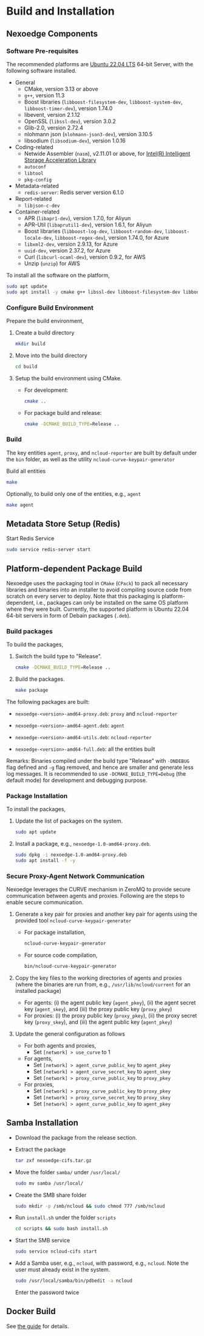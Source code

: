 # Build and Installation

## Nexoedge Components

### Software Pre-requisites

The recommended platforms are [Ubuntu 22.04 LTS][ubuntu2204] 64-bit Server, with the following software installed.

- General
  - CMake, version 3.13 or above
  - `g++`, version 11.3
  - Boost libraries (`libboost-filesystem-dev`, `libboost-system-dev`, `libboost-timer-dev`), version 1.74.0
  - libevent, version 2.1.12
  - OpenSSL (`libssl-dev`), version 3.0.2
  - Glib-2.0, version 2.72.4
  - nlohmann json (`nlohmann-json3-dev`), version 3.10.5
  - libsodium (`libsodium-dev`), version 1.0.16
- Coding-related
  - Netwide Assembler (`nasm`), v2.11.01 or above, for [Intel(R) Intelligent Storage Acceleration Library](https://github.com/01org/isa-l/blob/master/README.md)
  - `autoconf`
  - `libtool`
  - `pkg-config`
- Metadata-related
  - `redis-server`: Redis server version 6.1.0
- Report-related
  - `libjson-c-dev`
- Container-related
  - APR (`libapr1-dev`), version 1.7.0, for Aliyun
  - APR-Util (`libaprutil1-dev`), version 1.6.1, for Aliyun
  - Boost libraries (`libboost-log-dev`, `libboost-random-dev`, `libboost-locale-dev`, `libboost-regex-dev`), version 1.74.0, for Azure
  - `libxml2-dev`, version 2.9.13, for Azure
  - `uuid-dev`, version 2.37.2, for Azure
  - Curl (`libcurl-ocaml-dev`), version 0.9.2, for AWS
  - Unzip (`unzip`) for AWS

To install all the software on the platform,

```bash
sudo apt update
sudo apt install -y cmake g++ libssl-dev libboost-filesystem-dev libboost-system-dev libboost-timer-dev libboost-log-dev libboost-random-dev libboost-locale-dev libboost-regex-dev autoconf libtool nasm pkg-config libevent-dev uuid-dev redis-server redis-tools libxml2-dev libcpprest-dev libaprutil1-dev libapr1-dev libglib2.0-dev libjson-c-dev unzip curl nlohmann-json3-dev libsodium-dev
```

### Configure Build Environment

Prepare the build environment,

1. Create a build directory
   
   ```bash
   mkdir build
   ```

2. Move into the build directory
   
   ```bash
   cd build
   ```

3. Setup the build environment using CMake.
   
   - For development:

     ```bash
     cmake ..
     ```

   - For package build and release:

     ```bash
     cmake -DCMAKE_BUILD_TYPE=Release ..
     ```

### Build

The key entities `agent`, `proxy`, and `ncloud-reporter` are built by default under the `bin` folder, as well as the utility `ncloud-curve-keypair-generator`

Build all entities 

```bash
make
```

Optionally, to build only one of the entities, e.g., `agent`

```bash
make agent
```

## Metadata Store Setup (Redis)

Start Redis Service

```bash
sudo service redis-server start
```

## Platform-dependent Package Build

Nexoedge uses the packaging tool in `CMake` (`CPack`) to pack all necessary libraries and binaries into an installer to avoid compiling source code from scratch on every server to deploy. Note that this packaging is platform-dependent, i.e., packages can only be installed on the same OS platform where they were built. Currently, the supported platform is Ubuntu 22.04 64-bit servers in form of Debain packages (`.deb`).

### Build packages

To build the packages, 

1. Switch the build type to "Release".
   
   ```bash
   cmake -DCMAKE_BUILD_TYPE=Release ..
   ```

2. Build the packages.
   
   ```bash
   make package
   ```

The following packages are built:

* `nexoedge-<version>-amd64-proxy.deb`: `proxy` and `ncloud-reporter`

* `nexoedge-<version>-amd64-agent.deb`: `agent`

* `nexoedge-<version>-amd64-utils.deb`: `ncloud-reporter`

* `nexoedge-<version>-amd64-full.deb`: all the entities built 

Remarks: Binaries compiled under the build type "Release" with `-DNDEBUG` flag defined and `-g` flag removed, and hence are smaller and generate less log messages. It is recommended to use `-DCMAKE_BUILD_TYPE=Debug` (the default mode) for development and debugging purpose.

### Package Installation

To install the packages,

1. Update the list of packages on the system.
   
   ```bash
   sudo apt update
   ```

2. Install a package, e.g., `nexoedge-1.0-amd64-proxy.deb`.
   
   ```bash
   sudo dpkg -i nexoedge-1.0-amd64-proxy.deb
   sudo apt install -f -y
   ```

### Secure Proxy-Agent Network Communication

Nexoedge leverages the CURVE mechanism in ZeroMQ to provide secure communication between agents and proxies. Following are the steps to enable secure communication.

1. Generate a key pair for proxies and another key pair for agents using the provided tool `ncloud-curve-keypair-generator`
   - For package installation,
     ```bash
     ncloud-curve-keypair-generator 
     ```
   - For source code compilation,
     ```bash
     bin/ncloud-curve-keypair-generator 
     ```

1. Copy the key files to the working directories of agents and proxies (where the binaries are run from, e.g., `/usr/lib/ncloud/current` for an installed package)
   - For agents: (i) the agent public key (`agent_pkey`), (ii) the agent secret key (`agent_skey`), and (iii) the proxy public key (`proxy_pkey`)
   - For proxies: (i) the proxy public key (`proxy_pkey`), (ii) the proxy secret key (`proxy_skey`), and (iii) the agent public key (`agent_pkey`)

1. Update the general configuration as follows
   - For both agents and proxies,
     - Set `[network] > use_curve` to 1
   - For agents,
     - Set `[network] > agent_curve_public_key` to `agent_pkey`
     - Set `[network] > agent_curve_secret_key` to `agent_skey`
     - Set `[network] > proxy_curve_public_key` to `proxy_pkey`
   - For proxies,
     - Set `[network] > proxy_curve_public_key` to `proxy_pkey`
     - Set `[network] > proxy_curve_secret_key` to `proxy_skey`
     - Set `[network] > agent_curve_public_key` to `agent_pkey`


## Samba Installation

- Download the package from the release section.

- Extract the package
  
  ```bash
  tar zxf nexoedge-cifs.tar.gz
  ```

- Move the folder `samba/` under `/usr/local/`
  
  ```bash
  sudo mv samba /usr/local/
  ```

- Create the SMB share folder
  
  ```bash
  sudo mkdir -p /smb/ncloud && sudo chmod 777 /smb/ncloud
  ```

- Run `install.sh` under the folder `scripts`
  
  ```bash
  cd scripts && sudo bash install.sh
  ```

- Start the SMB service
  
  ```bash
  sudo service ncloud-cifs start
  ```

- Add a Samba user, e.g., `ncloud`, with password, e.g., `ncloud`. Note the user must already exist in the system.
  
  ```bash
  sudo /usr/local/samba/bin/pdbedit -a ncloud
  ```
  
  Enter the password twice


## Docker Build

See [the guide](./docker/Readme.rst) for details.


[ubuntu2204]: http://releases.ubuntu.com/22.04/

[compile-aws-prob-1-code]: https://github.com/aws/aws-sdk-cpp/blob/master/aws-cpp-sdk-core-tests/utils/FileSystemUtilsTest.cpp#L271

[package-installation]: docs/release-doc/source/install.rst
